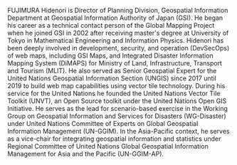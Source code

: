 FUJIMURA Hidenori is Director of Planning Division, Geospatial Information Department at 
Geospatial Information Authority of Japan (GSI). 
He began his career as a technical contact person of the Global Mapping Project when he joined GSI in 2002 
after receiving master's degree at University of Tokyo in Mathematical Engineering and Information Physics. 
Hidenori has been deeply involved in development, security, and operation (DevSecOps) of web maps, 
including GSI Maps, and Integrated Disaster Information Mapping System (DiMAPS) for Ministry of Land, 
Infrastructure, Transport and Tourism (MLIT). 
He also served as Senior Geospatial Expert for the United Nations Geospatial Information Section (UNGIS) since 
2017 until 2019 to build web map capabilities using vector tile technology. During his service for the 
United Nations he founded the United Nations Vector Tile Toolkit (UNVT), an Open Source toolkit under the 
United Nations Open GIS Initiative. He serves as the lead for scenario-based exercise in the Working Group on
Geospatial Information and Services for Disasters (WG-Disaster)
under United Nations Committee of Experts on Global Geospatial Information Management (UN-GGIM). 
In the Asia-Pacific context, he serves as a vice-chair for integrating geospatial information and statistics 
under Regional Committee of United Nations Global Geospatial Information Management for Asia and the Pacific 
(UN-GGIM-AP).

